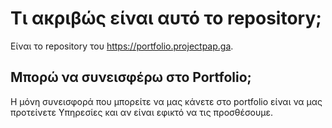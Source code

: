# Τι ακριβώς είναι αυτό το repository;

Είναι το repository του https://portfolio.projectpap.ga.

## Μπορώ να συνεισφέρω στο Portfolio;

Η μόνη συνεισφορά που μπορείτε να μας κάνετε στο portfolio είναι να μας προτείνετε Υπηρεσίες και αν είναι εφικτό να τις προσθέσουμε.
